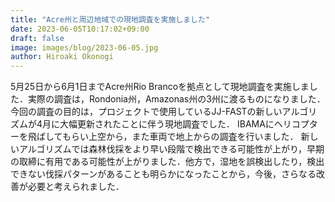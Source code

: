```yaml
---
title: "Acre州と周辺地域での現地調査を実施しました"
date: 2023-06-05T10:17:02+09:00
draft: false
image: images/blog/2023-06-05.jpg
author: Hiroaki Okonogi
---
```


5月25日から6月1日までAcre州Rio Brancoを拠点として現地調査を実施しました．実際の調査は，<!--more-->Rondonia州，Amazonas州の3州に渡るものになりました．
今回の調査の目的は，プロジェクトで使用しているJJ-FASTの新しいアルゴリズムが4月に大幅更新されたことに伴う現地調査でした．
IBAMAにヘリコプターを飛ばしてもらい上空から，また車両で地上からの調査を行いました．
新しいアルゴリズムでは森林伐採をより早い段階で検出できる可能性が上がり，早期の取締に有用である可能性が上がりました．他方で，湿地を誤検出したり，検出できない伐採パターンがあることも明らかになったことから，今後，さらなる改善が必要と考えられました．
